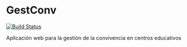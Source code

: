 # GestConv
[![Build Status](https://travis-ci.org/iesoretania/gestconv.png?branch=master)](https://travis-ci.org/iesoretania/gestconv)

Aplicación web para la gestión de la convivencia en centros educativos